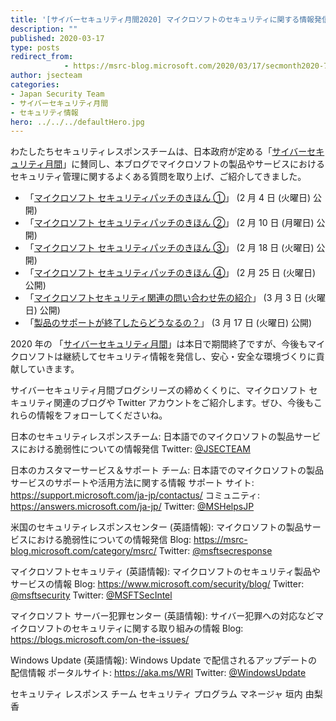 ```yaml
---
title: '[サイバーセキュリティ月間2020] マイクロソフトのセキュリティに関する情報発信サイトのまとめ'
description: ""
published: 2020-03-17
type: posts
redirect_from:
            - https://msrc-blog.microsoft.com/2020/03/17/secmonth2020-7/
author: jsecteam
categories:
- Japan Security Team
- サイバーセキュリティ月間
- セキュリティ情報
hero: ../../../defaultHero.jpg
---
```

わたしたちセキュリティレスポンスチームは、日本政府が定める「[サイバーセキュリティ月間](https://www.nisc.go.jp/security-site/month/index.html)」に賛同し、本ブログでマイクロソフトの製品やサービスにおけるセキュリティ管理に関するよくある質問を取り上げ、ご紹介してきました。

- 「[マイクロソフト セキュリティパッチのきほん ①](https://msrc-blog.microsoft.com/2020/02/03/secmonth2020-1/)」 (2 月 4 日 (火曜日) 公開)
- 「[マイクロソフト セキュリティパッチのきほん ②](https://msrc-blog.microsoft.com/2020/02/09/secmonth2020-2/)」 (2 月 10 日 (月曜日) 公開)
- 「[マイクロソフト セキュリティパッチのきほん ③](https://msrc-blog.microsoft.com/2020/02/17/secmonth2020-3/)」 (2 月 18 日 (火曜日) 公開)
- 「[マイクロソフト セキュリティパッチのきほん ④](https://msrc-blog.microsoft.com/2020/02/24/secmonth2020-4/)」 (2 月 25 日 (火曜日) 公開)
- 「[マイクロソフトセキュリティ関連の問い合わせ先の紹介](https://msrc-blog.microsoft.com/2020/03/02/secmonth2020-5/)」 (3 月 3 日 (火曜日) 公開)
- 「[製品のサポートが終了したらどうなるの？](https://msrc-blog.microsoft.com/2020/03/16/secmonth2020-6/)」 (3 月 17 日 (火曜日) 公開)

2020 年の 「[サイバーセキュリティ月間](https://www.nisc.go.jp/security-site/month/index.html)」は本日で期間終了ですが、今後もマイクロソフトは継続してセキュリティ情報を発信し、安心・安全な環境づくりに貢献していきます。

サイバーセキュリティ月間ブログシリーズの締めくくりに、マイクロソフト セキュリティ関連のブログや Twitter アカウントをご紹介します。ぜひ、今後もこれらの情報をフォローしてくださいね。

日本のセキュリティレスポンスチーム: 日本語でのマイクロソフトの製品サービスにおける脆弱性についての情報発信 Twitter: [@JSECTEAM](https://twitter.com/jsecteam)

日本のカスタマーサービス＆サポート チーム: 日本語でのマイクロソフトの製品サービスのサポートや活用方法に関する情報 サポート サイト: <https://support.microsoft.com/ja-jp/contactus/> コミュニティ: <https://answers.microsoft.com/ja-jp/> Twitter: [@MSHelpsJP](https://twitter.com/MSHelpsJP)

米国のセキュリティレスポンスセンター (英語情報): マイクロソフトの製品サービスにおける脆弱性についての情報発信 Blog: <https://msrc-blog.microsoft.com/category/msrc/> Twitter: [@msftsecresponse](https://twitter.com/msftsecresponse)

マイクロソフトセキュリティ (英語情報): マイクロソフトのセキュリティ製品やサービスの情報 Blog: <https://www.microsoft.com/security/blog/> Twitter: [@msftsecurity](https://twitter.com/msftsecurity) Twitter: [@MSFTSecIntel](https://twitter.com/MSFTSecIntel)

マイクロソフト サーバー犯罪センター (英語情報): サイバー犯罪への対応などマイクロソフトのセキュリティに関する取り組みの情報 Blog: <https://blogs.microsoft.com/on-the-issues/>

Windows Update (英語情報): Windows Update で配信されるアップデートの配信情報 ポータルサイト: <https://aka.ms/WRI> Twitter: [@WindowsUpdate](https://twitter.com/WindowsUpdate)

セキュリティ レスポンス チーム セキュリティ プログラム マネージャ 垣内 由梨香
